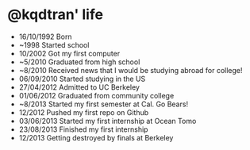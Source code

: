 @kqdtran' life
===============

- 16/10/1992 Born
- ~1998 Started school
- 10/2002 Got my first computer
- ~5/2010 Graduated from high school
- ~8/2010 Received news that I would be studying abroad for college!
- 06/09/2010 Started studying in the US
- 27/04/2012 Admitted to UC Berkeley
- 01/06/2012 Graduated from community college
- ~8/2013 Started my first semester at Cal. Go Bears!
- 12/2012 Pushed my first repo on Github
- 03/06/2013 Started my first internship at Ocean Tomo
- 23/08/2013 Finished my first internship
- 12/2013 Getting destroyed by finals at Berkeley